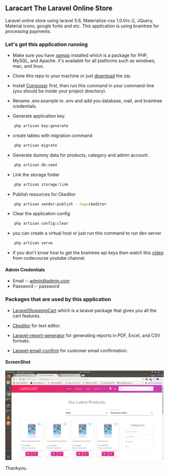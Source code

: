 ## Laracart The Laravel Online Store
Laravel online store using laravel 5.6, Materialize-css 1.0.0rc-2, JQuery, Material icons, google fonts and etc. This application is using braintree for processing payments.

### Let's get this application running
- Make sure you have [xampp](https://www.apachefriends.org/index.html) installed which is a package for PHP, MySQL, and Apache. it's available for all platforms such as windows, mac, and linux.

- Clone this repo to your machine or just [download](https://github.com/SagarMaheshwary/laracart/archive/master.zip) the zip.

- Install [Composer](https://getcomposer.org) first, then run this command in your command-line (you should be inside your project directory).

- Rename .env.example to .env and add you database, mail, and braintree credentials.

- Generate application key.
```bash
    php artisan key:generate
```
- create tables with migration command
```bash
    php artisan migrate
```

- Generate dummy data for products, category and admin account.
```bash
    php artisan db:seed
```

- Link the storage folder
```bash
    php artisan storage:link
```

- Publish resources for Ckeditor
```bash
    php artisan vendor:publish --tag=ckeditor
```

- Clear the application config
```bash
    php artisan config:clear
```

- you can create a virtual host or just run this command to run dev server
```bash
    php artisan serve
```

- if you don't know how to get the braintree api keys then watch this [video](https://www.youtube.com/watch?v=6NjTrtZ0Uhc&list=PLfdtiltiRHWH9JN1NBpJRFUhN96KBfPmd&index=3) from codecourse youtube channel.

#### Admin Credentials
- Email :- admin@admin.com
- Password :- password

### Packages that are used by this application
- [LaravelShoppingCart](https://github.com/Crinsane/LaravelShoppingcart) which is a laravel package that gives you all the cart features.

- [Ckeditor](https://github.com/UniSharp/laravel-ckeditor) for text editor.

- [Laravel-report-generator](https://github.com/Jimmy-JS/laravel-report-generator) for generating reports in PDF, Excel, and CSV formats.

- [Laravel-email-confirm](https://github.com/beyondcode/laravel-confirm-email) for customer email confirmation.

#### ScreenShot

![screen shot](https://github.com/SagarMaheshwary/laracart/blob/master/screenshots/laracart.png)

Thankyou.
